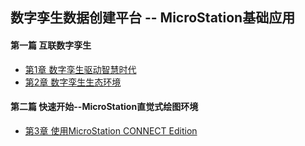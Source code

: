 ## 数字孪生数据创建平台 -- MicroStation基础应用

#### 第一篇 互联数字孪生
- [第1章 数字孪生驱动智慧时代](chapter1.md)
- [第2章 数字孪生生态环境](chapter2.md)

#### 第二篇 快速开始--MicroStation直觉式绘图环境
- [第3章 使用MicroStation CONNECT Edition](chapter3.md)